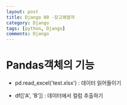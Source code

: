 ```yaml
---
layout: post
title: Django 00 -장고왜쓸까
category: Django
tags: [python, Django]
comments: Django
---
```


# Pandas객체의 기능

- pd.read_excel('test.xlsx') : 데이터 읽어들이기

- df[['A', 'B']] : 데이터에서 컬럼 추출하기

